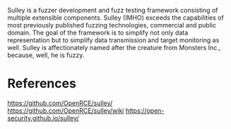 
Sulley is a fuzzer development and fuzz testing framework consisting of multiple extensible components. Sulley (IMHO) exceeds the capabilities of most previously published fuzzing technologies, commercial and public domain. The goal of the framework is to simplify not only data representation but to simplify data transmission and target monitoring as well. Sulley is affectionately named after the creature from Monsters Inc., because, well, he is fuzzy. 


# References

https://github.com/OpenRCE/sulley/
https://github.com/OpenRCE/sulley/wiki
https://open-security.github.io/sulley/
